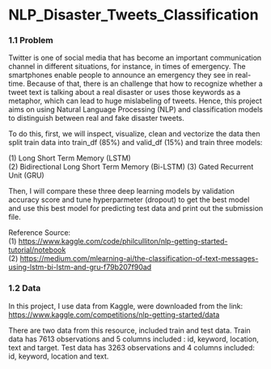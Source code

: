 # NLP_Disaster_Tweets_Classification 

### 1.1 Problem 

Twitter is one of social media that has become an important communication channel in different situations, for instance, in times of emergency. The smartphones enable people to announce an emergency they see in real-time. Because of that, there is an challenge that how to recognize whether a tweet text is talking about a real disaster or uses those keywords as a metaphor, which can lead to huge mislabeling of tweets. Hence, this project aims
on using Natural Language Processing (NLP) and classification models to distinguish between real and fake disaster tweets.  

To do this, first, we will inspect, visualize, clean and vectorize the data then split train data into train_df (85%) and valid_df (15%) and train three models:  

(1) Long Short Term Memory (LSTM)  
(2) Bidirectional Long Short Term Memory (Bi-LSTM) 
(3) Gated Recurrent Unit (GRU)

Then, I will compare these three deep learning models by validation accuracy score and tune hyperparmeter (dropout) to get the best model and use this best model for predicting test data and print out the submission file.

Reference Source:   
(1) https://www.kaggle.com/code/philculliton/nlp-getting-started-tutorial/notebook  
(2) https://medium.com/mlearning-ai/the-classification-of-text-messages-using-lstm-bi-lstm-and-gru-f79b207f90ad  

### 1.2 Data 

In this project, I use data from Kaggle, were downloaded from the link:     
https://www.kaggle.com/competitions/nlp-getting-started/data

There are two data from this resource, included train and test data. Train data has 7613 observations and 5 columns included : id, keyword, location, text and target. Test data has 3263 observations and 4 columns included: id, keyword, location and text.
